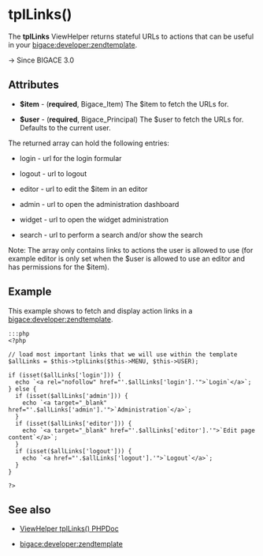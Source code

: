 # tplLinks()

The **tplLinks** ViewHelper returns stateful URLs to actions that can be useful in your [bigace:developer:zendtemplate](bigace/developer/zendtemplate).

-> Since BIGACE 3.0

## Attributes


*  **$item** - (__required__, Bigace_Item)
    The $item to fetch the URLs for. 

*  **$user** - (__required__, Bigace_Principal)
    The $user to fetch the URLs for. Defaults to the current user.

The returned array can hold the following entries:

*  login - url for the login formular

*  logout - url to logout

*  editor - url to edit the $item in an editor

*  admin - url to open the administration dashboard

*  widget - url to open the widget administration

*  search - url to perform a search and/or show the search

Note: The array only contains links to actions the user is allowed to use (for example editor is only set when the $user is allowed to use an editor and has permissions for the $item).

## Example

This example shows to fetch and display action links in a [bigace:developer:zendtemplate](bigace/developer/zendtemplate).

	:::php
	<?php
	
	// load most important links that we will use within the template
	$allLinks = $this->tplLinks($this->MENU, $this->USER);
	
	if (isset($allLinks['login'])) {
	  echo `<a rel="nofollow" href="'.$allLinks['login'].'">`Login`</a>`;
	} else {
	  if (isset($allLinks['admin'])) {
	    echo `<a target="_blank" href="'.$allLinks['admin'].'">`Administration`</a>`;
	  }
	  if (isset($allLinks['editor'])) {
	    echo `<a target="_blank" href="'.$allLinks['editor'].'">`Edit page content`</a>`;
	  }
	  if (isset($allLinks['logout'])) {
	    echo `<a href="'.$allLinks['logout'].'">`Logout`</a>`;
	  }
	}
	
	?>


## See also

*  [ViewHelper tplLinks() PHPDoc](http://api.bigace-cms.com/latest/Bigace_Zend/View_Helper/Bigace_Zend_View_Helper_TplLinks.html)

*  [bigace:developer:zendtemplate](bigace/developer/zendtemplate)

